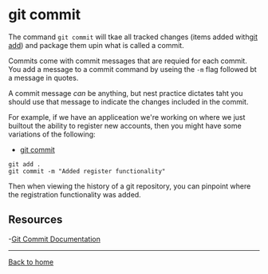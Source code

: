 # git commit

The command `git commit` will tkae all tracked changes (items added with[git add](./ADD.md)) and package them upin what is called a commit.

Commits come with commit messages that are requied for each commit. You add a message to a commit command by useing the `-m` flag followed bt a message in quotes.

A commit message _can_ be anything, but nest practice dictates taht you should use that message to indicate the changes included in the commit.

For example, if we have an appliceation we're working on where we just builtout the ability to register new accounts, then you might have some variations of the following:

 - [git commit](./Commands/Commit.md)
 
```
git add .
git commit -m "Added register functionality"
```

Then when viewing the history of a git repository, you can pinpoint where the registration functionality was added.

## Resources

-[Git Commit Documentation](https://git-scm.com/docs/git-commit)

---

[Back to home](../README.md)
